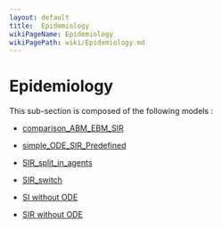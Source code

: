 ```yaml
---
layout: default
title:  Epidemiology
wikiPageName: Epidemiology
wikiPagePath: wiki/Epidemiology.md
---
```


# Epidemiology

This sub-section is composed of the following models :

* [comparison_ABM_EBM_SIR](references#EpidemiologySIR(ABMvsEBM))

* [simple_ODE_SIR_Predefined](references#EpidemiologySIR(Built-In))

* [SIR_split_in_agents](references#EpidemiologySIR(SplitinAgents))

* [SIR_switch](references#EpidemiologySIR(Switch))

* [SI without ODE](references#EpidemiologySusceptibleInfected(SI))

* [SIR without ODE](references#EpidemiologySusceptibleInfectedRecovered(SIR))

